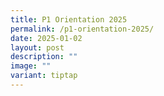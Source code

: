 ```yaml
---
title: P1 Orientation 2025
permalink: /p1-orientation-2025/
date: 2025-01-02
layout: post
description: ""
image: ""
variant: tiptap
---
```

